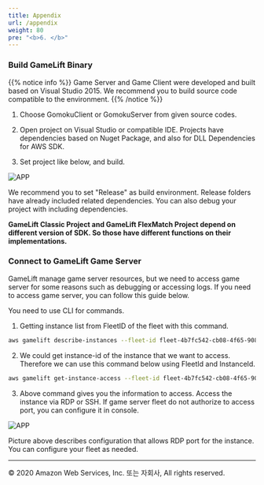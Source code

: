 ```yaml
---
title: Appendix
url: /appendix
weight: 80
pre: "<b>6. </b>"
---
```


### Build GameLift Binary

{{% notice info %}}
Game Server and Game Client were developed and built based on Visual Studio 2015. We recommend you to build source code compatible to the environment.
{{% /notice %}}

1. Choose GomokuClient or GomokuServer from given source codes.

2. Open project on Visual Studio or compatible IDE. Projects have dependencies based on Nuget Package, and also for DLL Dependencies for AWS SDK.

3. Set project like below, and build.

![APP](../images/appendix/APP-1.png)

We recommend you to set "Release" as build environment. Release folders have already included related dependencies. You can also debug your project with including dependencies.

**GameLift Classic Project and GameLift FlexMatch Project depend on different version of SDK. So those have different functions on their implementations.**


### Connect to GameLift Game Server

GameLift manage game server resources, but we need to access game server for some reasons such as debugging or accessing logs.
If you need to access game server, you can follow this guide below.

You need to use CLI for commands.

1. Getting instance list from FleetID of the fleet with this command.

```sh
aws gamelift describe-instances --fleet-id fleet-4b7fc542-cb08-4f65-908c-737f64ca2e8f --region ap-northeast-2
```

2. We could get instance-id of the instance that we want to access. Therefore we can use this command below using FleetId and InstanceId.

```sh
aws gamelift get-instance-access --fleet-id fleet-4b7fc542-cb08-4f65-908c-737f64ca2e8f --instance-id i-031278fb03cf29d35 --region ap-northeast-2
```

3. Above command gives you the information to access. Access the instance via RDP or SSH. If game server fleet do not authorize to access port, you can configure it in console.

![APP](../images/appendix/APP-2[en].png)

Picture above describes configuration that allows RDP port for the instance. You can configure your fleet as needed.

---
<p align="left">
© 2020 Amazon Web Services, Inc. 또는 자회사, All rights reserved.
</p>
